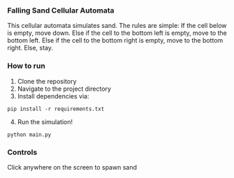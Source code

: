 ### Falling Sand Cellular Automata
This cellular automata simulates sand. The rules are simple: If the cell below is empty, move down. Else if the cell to the bottom left is empty, move to the bottom left. Else if the cell to the bottom right is empty, move to the bottom right. Else, stay. 

### How to run
1. Clone the repository
2. Navigate to the project directory
3. Install dependencies via:
```
pip install -r requirements.txt
```
4. Run the simulation!
```
python main.py
```

### Controls
Click anywhere on the screen to spawn sand
